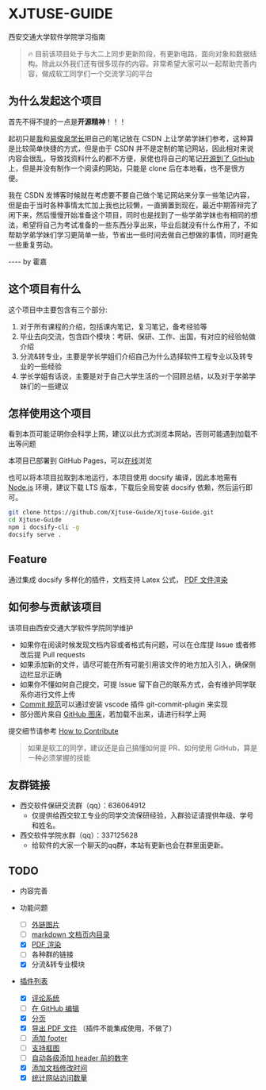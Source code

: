 # XJTUSE-GUIDE

西安交通大学软件学院学习指南

> :fire: 目前该项目处于与大二上同步更新阶段，有更新电路，面向对象和数据结构。除此以外我们还有很多现存的内容。非常希望大家可以一起帮助完善内容，做成软工同学们一个交流学习的平台

## 为什么发起这个项目

首先不得不提的一点是**开源精神**！！！

起初只是[我](https://blog.csdn.net/qq_46311811)和[易俊泉学长](https://blog.csdn.net/weixin_47692652)把自己的笔记放在 CSDN 上让学弟学妹们参考，这种算是比较简单快捷的方式，但是由于 CSDN 并不是定制的笔记网站，因此相对来说内容会很乱，导致找资料什么的都不方便，泉佬也将自己的笔记[开源到了 GitHub ](https://github.com/yijunquan-afk/XJTUSE-NOTES)上，但是并没有制作一个阅读的网站，只能是 clone 后在本地看，也不是很方便。

我在 CSDN 发博客时候就在考虑要不要自己做个笔记网站来分享一些笔记内容，但是由于当时各种事情太忙加上我也比较懒，一直搁置到现在，最近中期答辩完了闲下来，然后慢慢开始准备这个项目，同时也是找到了一些学弟学妹也有相同的想法，希望将自己为考试准备的一些东西分享出来，毕业后就没有什么作用了，不如帮助学弟学妹们学习更简单一些，节省出一些时间去做自己想做的事情，同时避免一些重复劳动。

---- by 霍嘉

## 这个项目有什么

这个项目中主要包含有三个部分:

1. 对于所有课程的介绍，包括课内笔记，复习笔记，备考经验等
2. 毕业去向交流，包含四个模块：考研、保研、工作、出国，有对应的经验帖做介绍
3. 分流&转专业，主要是学长学姐们介绍自己为什么选择软件工程专业以及转专业的一些经验
4. 学长学姐有话说，主要是对于自己大学生活的一个回顾总结，以及对于学弟学妹们的一些建议

## 怎样使用这个项目
看到本页可能证明你会科学上网，建议以此方式浏览本网站，否则可能遇到加载不出等问题

本项目已部署到 GitHub Pages，可以[在线](https://xjtuse-guide.github.io/Xjtuse-Guide/#/)浏览

也可以将本项目拉取到本地运行，本项目使用 docsify 编译，因此本地需有 [Node.js](https://nodejs.org/en) 环境，建议下载 LTS 版本，下载后全局安装 docsify 依赖，然后运行即可。

```bash
git clone https://github.com/Xjtuse-Guide/Xjtuse-Guide.git
cd Xjtuse-Guide
npm i docsify-cli -g
docsify serve .
```

## Feature

通过集成 docsify 多样化的插件，文档支持 Latex 公式， [PDF 文件渲染](How-to-Contribute?id=如何添加-pdf-文件预览)

## 如何参与贡献该项目

该项目由西安交通大学软件学院同学维护

- 如果你在阅读时候发现文档内容或者格式有问题，可以在仓库提 Issue 或者修改后提 Pull requests
- 如果添加新的文件，请尽可能在所有可能引用该文件的地方加入引入，确保侧边栏显示正确
- 如果你不懂如何自己提交，可提 Issue 留下自己的联系方式，会有维护同学联系你进行文件上传
- [Commit 规范](https://blog.csdn.net/weixin_51474815/article/details/122652198)可以通过安装 vscode 插件 git-commit-plugin 来实现
- 部分图片来自 [GitHub 图床](https://blog.csdn.net/github_39655029/article/details/113181770)，若加载不出来，请进行科学上网

提交细节请参考 [How to Contribute](How-to-Contribute.md)

> 如果是软工的同学，建议还是自己搞懂如何提 PR、如何使用 GitHub，算是一种必须掌握的技能

## 友群链接

- 西交软件保研交流群（qq）：636064912
  - 仅提供给西交软工专业的同学交流保研经验，入群验证请提供年级、学号和姓名。
- 西交软件学院水群（qq）：337125628
  - 给软件的大家一个聊天的qq群，本站有更新也会在群里面更新。

## TODO

- 内容完善
- 功能问题

  - [ ] [外链图片](https://docsify.js.org/#/zh-cn/configuration?id=crossoriginlinks)
  - [ ] [markdown 文档页内目录](https://github.com/mrpotatoes/docsify-toc)
  - [X] [PDF 渲染](https://github.com/lazypanda10117/docsify-pdf-embed)
  - [ ] 各种群的链接
  - [X] 分流&转专业模块
- [插件列表](https://docsify.js.org/#/awesome?id=plugins)

  - [X] [评论系统](https://docsify.js.org/#/zh-cn/plugins?id=disqus)
  - [ ] [在 GitHub 编辑](https://docsify.js.org/#/zh-cn/plugins?id=%e5%9c%a8-github-%e4%b8%8a%e7%bc%96%e8%be%91)
  - [X] [分页](https://docsify.js.org/#/zh-cn/plugins?id=pagination)
  - [X] [导出 PDF 文件](https://github.com/meff34/docsify-to-pdf-converter) （插件不能集成使用，不做了）
  - [ ] [添加 footer](https://github.com/alertbox/docsify-footer)
  - [ ] [支持框图](https://github.com/Leward/mermaid-docsify)
  - [ ] [自动各级添加 header 前的数字](https://github.com/markbattistella/docsify-autoHeaders)
  - [X] [添加文档修改时间](https://github.com/pfeak/docsify-updated)
  - [X] [统计网站访问数量](https://github.com/mg0324/docsify-busuanzi)
